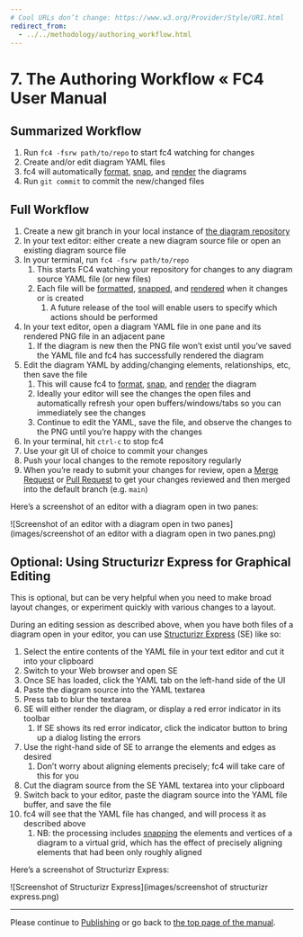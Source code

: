 ```yaml
---
# Cool URLs don’t change: https://www.w3.org/Provider/Style/URI.html
redirect_from:
  - ../../methodology/authoring_workflow.html
---
```

# 7. The Authoring Workflow « FC4 User Manual


## Summarized Workflow

1. Run `fc4 -fsrw path/to/repo` to start fc4 watching for changes
1. Create and/or edit diagram YAML files
1. fc4 will automatically [format][formatting], [snap][snapping], and [render][rendering] the
   diagrams
1. Run `git commit` to commit the new/changed files


## Full Workflow

1. Create a new git branch in your local instance of [the diagram repository][repo]
1. In your text editor: either create a new diagram source file or open an existing diagram source
   file
1. In your terminal, run `fc4 -fsrw path/to/repo`
   1. This starts FC4 watching your repository for changes to any diagram source YAML file (or new
      files)
   1. Each file will be [formatted][formatting], [snapped][snapping], and [rendered][rendering] when
      it changes or is created
      1. A future release of the tool will enable users to specify which actions should be performed
1. In your text editor, open a diagram YAML file in one pane and its rendered PNG file in an
   adjacent pane
   1. If the diagram is new then the PNG file won’t exist until you’ve saved the YAML file and
      fc4 has successfully rendered the diagram
1. Edit the diagram YAML by adding/changing elements, relationships, etc, then save the file
   1. This will cause fc4 to [format][formatting], [snap][snapping], and [render][rendering]
      the diagram
   1. Ideally your editor will see the changes the open files and automatically refresh your open
      buffers/windows/tabs so you can immediately see the changes
   1. Continue to edit the YAML, save the file, and observe the changes to the PNG until you’re
      happy with the changes
1. In your terminal, hit `ctrl-c` to stop fc4
1. Use your git UI of choice to commit your changes
1. Push your local changes to the remote repository regularly
1. When you’re ready to submit your changes for review, open a
   [Merge Request](https://docs.gitlab.com/ee/user/project/merge_requests/index.html) or
   [Pull Request](https://help.github.com/articles/about-pull-requests/) to get your changes
   reviewed and then merged into the default branch (e.g. `main`)

Here’s a screenshot of an editor with a diagram open in two panes:

![Screenshot of an editor with a diagram open in two
panes](images/screenshot of an editor with a diagram open in two panes.png)


## Optional: Using Structurizr Express for Graphical Editing

This is optional, but can be very helpful when you need to make broad layout changes, or experiment
quickly with various changes to a layout.

During an editing session as described above, when you have both files of a diagram open in your
editor, you can use [Structurizr Express](https://structurizr.com/help/express) (SE) like so:

1. Select the entire contents of the YAML file in your text editor and cut it into your clipboard
1. Switch to your Web browser and open SE
1. Once SE has loaded, click the YAML tab on the left-hand side of the UI
1. Paste the diagram source into the YAML textarea
1. Press tab to blur the textarea
1. SE will either render the diagram, or display a red error indicator in its toolbar
   1. If SE shows its red error indicator, click the indicator button to bring up a dialog listing
      the errors
1. Use the right-hand side of SE to arrange the elements and edges as desired
   1. Don’t worry about aligning elements precisely; fc4 will take care of this for you
1. Cut the diagram source from the SE YAML textarea into your clipboard
1. Switch back to your editor, paste the diagram source into the YAML file buffer, and save the file
1. fc4 will see that the YAML file has changed, and will process it as described above
   1. NB: the processing includes [snapping][snapping] the elements and vertices of a diagram to a
      virtual grid, which has the effect of precisely aligning elements that had been only roughly
      aligned

Here’s a screenshot of Structurizr Express:

![Screenshot of Structurizr Express](images/screenshot of structurizr express.png)

----

Please continue to [Publishing](./publishing) or go back to [the top page of the manual](./).

[formatting]: ../features#formatting
[snapping]: ../features#snapping
[rendering]: ../features#rendering
[repo]: ./repository
